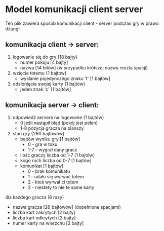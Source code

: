 # Model komunikacji client server

Ten plik zawiera sposób komunikacji client - server podczas gry w prawo dżungli

## komunikacja client -> server:

1. logowanie się do gry {18 bajty}
   - numer pokoju [4 bajty]
   - nazwa [14 bitów] (w przypadku krótszej nazwy reszta spacji)
2. wzięcie totemu {1 bajtów}
   - wysłanie pojedynczego znaku 't' [1 bajtów]
3. odsłonięcie swojej karty {1 bajtów}
   - jeden znak 'c' [1 bajtów]

## komunikacja server -> client:

1. odpowiedź servera na logowanie {1 bajtów}
   - 0 jeśli nastąpił błąd (pokój jest pełen)
   - 1-8 pozycja gracza na planszy
2. stan gry {260 bajtówów}
   - bajtów wyniku gry [1 bajtów]
     - 0 - gra w toku
     - 1-7 - wygrał dany gracz
   - ilość graczy liczba od 1-7 [1 bajtów]
   - kogo ruch liczba od 0-7 [1 bajtów]
   - komunikat [1 bajtów]
     - 0 - brak komunikatu
     - 1 - udało się wyrwać totem
     - 2 - ktoś wyrwał ci totem
     - 3 - niestety to nie te same karty

dla każdego gracza (8 razy)

- nazwa gracza [26 bajtówów] (dopełnione spacjami)
- liczba kart zakrytych [2 bajty]
- liczba kart odkrytych [2 bajty]
- numer karty na wierzchu [2 bajty]

